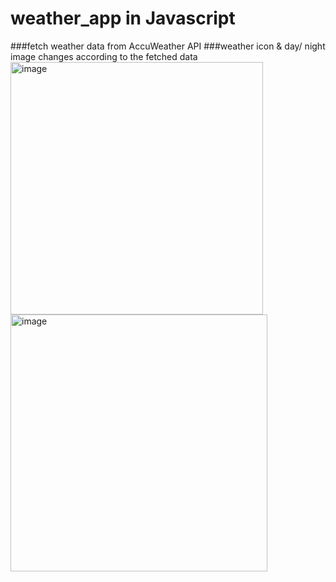 # weather_app in Javascript
###fetch weather data from AccuWeather API
###weather icon & day/ night image changes according to the fetched data
<img width="404" alt="image" src="https://user-images.githubusercontent.com/97594629/172044213-aa145e86-ae67-451e-9d61-1a3172f817ec.png">
<img width="411" alt="image" src="https://user-images.githubusercontent.com/97594629/172044262-15a96f52-7e86-4f62-a885-df5fb37ea0c6.png">

